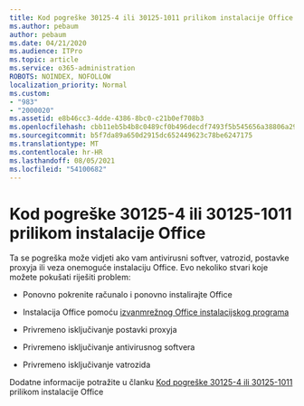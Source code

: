 ```yaml
---
title: Kod pogreške 30125-4 ili 30125-1011 prilikom instalacije Office
ms.author: pebaum
author: pebaum
ms.date: 04/21/2020
ms.audience: ITPro
ms.topic: article
ms.service: o365-administration
ROBOTS: NOINDEX, NOFOLLOW
localization_priority: Normal
ms.custom:
- "983"
- "2000020"
ms.assetid: e8b46cc3-4dde-4386-8bc0-c21b0ef708b3
ms.openlocfilehash: cbb11eb5b4b8c0489cf0b496decdf7493f5b545656a38806a29a0a252903e000
ms.sourcegitcommit: b5f7da89a650d2915dc652449623c78be6247175
ms.translationtype: MT
ms.contentlocale: hr-HR
ms.lasthandoff: 08/05/2021
ms.locfileid: "54100682"
---
```

# <a name="error-code-30125-4-or-30125-1011-when-installing-office"></a>Kod pogreške 30125-4 ili 30125-1011 prilikom instalacije Office

Ta se pogreška može vidjeti ako vam antivirusni softver, vatrozid, postavke proxyja ili veza onemoguće instalaciju Office. Evo nekoliko stvari koje možete pokušati riješiti problem:
  
- Ponovno pokrenite računalo i ponovno instalirajte Office

- Instalacija Office pomoću [izvanmrežnog Office instalacijskog programa](https://support.office.com/article/f0a85fe7-118f-41cb-a791-d59cef96ad1c?wt.mc_id=Alchemy_ClientDIA)

- Privremeno isključivanje postavki proxyja

- Privremeno isključivanje antivirusnog softvera

- Privremeno isključivanje vatrozida

Dodatne informacije potražite u članku [Kod pogreške 30125-4 ili 30125-1011](https://support.office.com/article/7bfabec6-76be-4cde-880e-819a9c569612?wt.mc_id=Alchemy_ClientDIA) prilikom instalacije Office
  